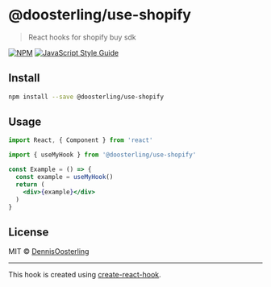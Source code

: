 # @doosterling/use-shopify

> React hooks for shopify buy sdk

[![NPM](https://img.shields.io/npm/v/@doosterling/use-shopify.svg)](https://www.npmjs.com/package/@doosterling/use-shopify) [![JavaScript Style Guide](https://img.shields.io/badge/code_style-standard-brightgreen.svg)](https://standardjs.com)

## Install

```bash
npm install --save @doosterling/use-shopify
```

## Usage

```jsx
import React, { Component } from 'react'

import { useMyHook } from '@doosterling/use-shopify'

const Example = () => {
  const example = useMyHook()
  return (
    <div>{example}</div>
  )
}
```

## License

MIT © [DennisOosterling](https://github.com/DennisOosterling)

---

This hook is created using [create-react-hook](https://github.com/hermanya/create-react-hook).
